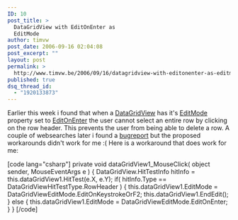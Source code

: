 ```yaml
---
ID: 10
post_title: >
  DataGridView with EditOnEnter as
  EditMode
author: timvw
post_date: 2006-09-16 02:04:08
post_excerpt: ""
layout: post
permalink: >
  http://www.timvw.be/2006/09/16/datagridview-with-editonenter-as-editmode/
published: true
dsq_thread_id:
  - "1920133873"
---
```

<p>Earlier this week i found that when a <a href="http://msdn2.microsoft.com/en-us/library/system.windows.forms.datagridview.aspx">DataGridView</a> has it's <a href="http://msdn2.microsoft.com/en-us/library/system.windows.forms.datagridview.editmode.aspx">EditMode</a> property set to <a href="http://msdn2.microsoft.com/en-us/library/system.windows.forms.datagridvieweditmode.aspx">EditOnEnter</a> the user cannot select an entire row by clicking on the row header. This prevents the user from being able to delete a row. A couple of websearches later i found a <a href="http://connect.microsoft.com/VisualStudio/feedback/ViewFeedback.aspx?FeedbackID=98504">bugreport</a> but the proposed workarounds didn't work for me :( Here is a workaround that does work for me:</p>
[code lang="csharp"]
private void dataGridView1_MouseClick( object sender, MouseEventArgs e ) {
 DataGridView.HitTestInfo hitInfo = this.dataGridView1.HitTest(e.X, e.Y);
 if( hitInfo.Type == DataGridViewHitTestType.RowHeader ) {
  this.dataGridView1.EditMode = DataGridViewEditMode.EditOnKeystrokeOrF2;
  this.dataGridView1.EndEdit();
 }
 else
 {
  this.dataGridView1.EditMode = DataGridViewEditMode.EditOnEnter;
 }
}
[/code]